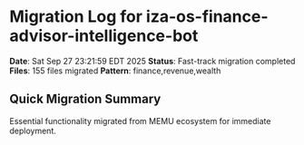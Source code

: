 # Migration Log for iza-os-finance-advisor-intelligence-bot

**Date**: Sat Sep 27 23:21:59 EDT 2025
**Status**: Fast-track migration completed
**Files**:      155 files migrated
**Pattern**: finance,revenue,wealth

## Quick Migration Summary
Essential functionality migrated from MEMU ecosystem for immediate deployment.
